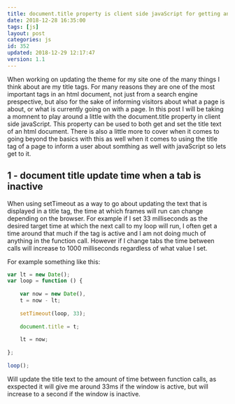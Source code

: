 ```yaml
---
title: document.title property is client side javaScript for getting and setting the title tag
date: 2018-12-28 16:35:00
tags: [js]
layout: post
categories: js
id: 352
updated: 2018-12-29 12:17:47
version: 1.1
---
```


When working on updating the theme for my site one of the many things I think about are my title tags. For many reasons they are one of the most important tags in an html document, not just from a search engine prespective, but also for the sake of informing visitors about what a page is about, or what is currently going on with a page. In this post I will be taking a momnent to play around a little with the document.title property in client side javaScript. This property can be used to both get and set the title text of an html document. There is also a little more to cover when it comes to going beyond the basics with this as well when it comes to using the title tag of a page to inform a user about somthing as well with javaScript so lets get to it.

<!-- more -->

## 1 - document title update time when a tab is inactive

When using setTimeout as a way to go about updating the text that is displayed in a title tag, the time at which frames will run can change depending on the browser. For example if I set 33 milliseconds as the desired target time at which the next call to my loop will run, I often get a time around that much if the tag is active and I am not doing much of anything in the function call. However if I change tabs the time between calls will increase to 1000 milliseconds regardless of what value I set.

For example something like this:

```js
var lt = new Date();
var loop = function () {
 
    var now = new Date(),
    t = now - lt;
 
    setTimeout(loop, 33);
 
    document.title = t;
 
    lt = now;
 
};
 
loop();
```

Will update the title text to the amount of time between function calls, as exspected it will give me around 33ms if the window is active, but will increase to a second if the window is inactive.
